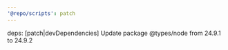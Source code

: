 ```yaml
---
'@repo/scripts': patch
---
```


deps: [patch|devDependencies] Update package @types/node from 24.9.1 to 24.9.2
